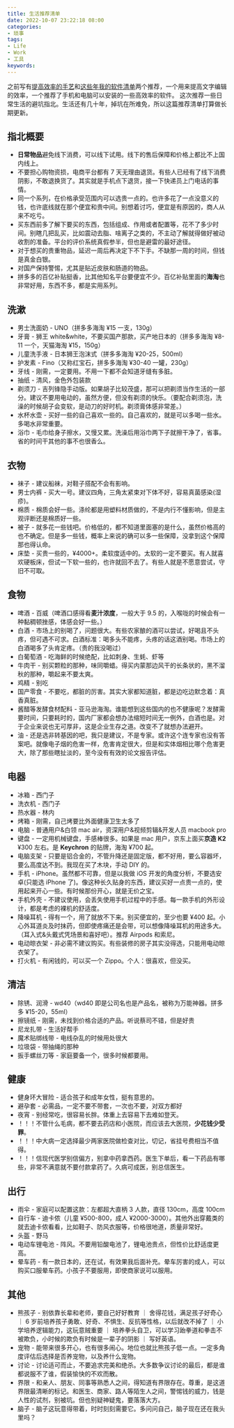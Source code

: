 ```yaml
---
title: 生活推荐清单
date: 2022-10-07 23:22:18 08:00
categories:
- 琐事
tags:
- Life
- Work
- 工具
keywords:
---
```


之前写有[提高效率的手艺](https://www.yigegongjiang.com/2022/提高效率的手艺/)和[这些年我的软件清单](https://www.yigegongjiang.com/2022/这些年我的软件清单/)两个推荐，一个用来提高文字编辑的效率，一个推荐了手机和电脑可以安装的一些高效率的软件。
这次推荐一些日常生活的避坑指北。生活还有几十年，掉坑在所难免，所以这篇推荐清单打算做长期更新。

## 指北概要

* **日常物品**避免线下消费，可以线下试用。线下的售后保障和价格上都比不上国内线上。
* 不要担心购物资损，电商平台都有 7 天无理由退货。有些人已经有了线下消费阴影，不敢退换货了。其实就是手机点下退货，接一下快递员上门电话的事情。
* 同一个系列，在价格承受范围内可以选贵一点的。也许多花了一点没意义的钱，也许底线就在那个便宜和贵中间。别想着讨巧，便宜是有原因的，商人从来不吃亏。
* 买东西前多了解下要买的东西，包括组成、作用或者配置等，花不了多少时间。别瞎几把乱买，比如震动去脂、啥离子之类的，不主动了解就得做好被动收割的准备。平台的评价系统真假参半，但也是避雷的最好途径。
* 对于想买的贵重物品，延迟一周后再决定下不下手。不缺那一周的时间，但钱是真金白银。
* 对国产保持警惕，尤其是贴近皮肤和肠道的物品。
* 拼多多的百亿补贴挺香，比其他知名平台要便宜不少。百亿补贴里面的**海淘**也非常好用，东西不多，都是实用系列。

## 洗漱

* 男士洗面奶 - UNO（拼多多海淘 ¥15 一支，130g）
* 牙膏 - 狮王 white&white，不要买国产那款，买产地日本的（拼多多海淘 ¥8-11 一个，天猫海淘 ¥15，150g）
* 儿童洗手液 - 日本狮王泡沫式（拼多多海淘 ¥20-25，500ml）
* 护发素 - Fino（又称红宝石，拼多多海淘 ¥30-40 一罐，230g）
* 牙线 - 刚需，一定要用。不用一下都不会知道牙缝有多脏。
* 抽纸 - 清风，金色外包装款
* 剃须刀 - 吉列锋隐手动版。如果胡子比较茂盛，那可以把剃须当作生活的一部分。建议不要用电动的，虽然方便，但没有剃须的快乐。（要配合剃须泡，洗澡的时候胡子会变软，是动刀的好时机。剃须膏体感非常差。）
* 水杯水壶 - 买好一些的自己喜欢一些的。自己喜欢的，就是可以多喝一些水。多喝水非常重要。
* 浴巾 - 毛巾给身子擦水，又慢又累。洗澡后用浴巾两下子就擦干净了，省事。省的时间干其他的事不也很香么。

<!-- more -->

## 衣物

* 袜子 - 建议船袜，对鞋子搭配不会有影响。
* 男士内裤 - 买大一号。建议四角，三角太紧束对下体不好，容易真菌感染(湿疹)。
* 棉质 - 棉质会好一些。涤纶都是用塑料材质做的，不是内行不懂影响，但是主观评断还是棉质好一些。
* 被子 - 就多花一些钱吧。价格低的，都不知道里面塞的是什么，虽然价格高的也不确定。但是多一些钱，概率上来说的确可以多一些保障，没拿到这个保障那也得认命。
* 床垫 - 买贵一些的，¥4000+。柔软度适中的。太软的一定不要买。有人就喜欢硬板床，但试一下软一些的，也许就回不去了。有些人就是不愿意尝试，守旧不可取。

## 食物

* 啤酒 - 百威（啤酒口感得看**麦汁浓度**，一般大于 9.5 的，入喉咙的时候会有一种黏稠顿挫感，体感会好一些。）
* 白酒 - 市场上的别喝了，问题很大。有些农家酿的酒可以尝试，好喝且不头疼，但可遇不可求。白酒标准：喝多头不能疼，头疼的话这酒别喝。市场上的白酒喝多了头肯定疼。（贵的我没喝过）
* 白葡萄酒 - 吃海鲜的时候绝配，比如刺身、生蚝、虾等
* 牛肉干 - 别买颗粒的那种，味同嚼蜡。得买内蒙那边风干的长条状的，黑不溜秋的那种，嚼起来不要太爽。
* 鸡精 - 别吃
* 国产零食 - 不要吃，都脏的厉害。其实大家都知道脏，都是边吃边默念着：真香真脏。
* 酱醋等发酵食材配料 - 亚马逊海淘。谁能想到这些国内的也不健康呢？发酵需要时间，只要耗时的，国内厂家都会想办法缩短时间无一例外，白酒也是。对于企业来说也无可厚非，这是企业生存之道。改变不了就想办法避开。
* 油 - 还是选非转基因的吧，我只是建议，不是专家。或许这个连专家也没有答案吧。就像电子烟的危害一样，危害肯定很大，但是和实体烟相比哪个危害更大，除了那些瞎扯淡的，至今没有有效的论文报告评估。

## 电器

* 冰箱 - 西门子
* 洗衣机 - 西门子
* 热水器 - 林内
* 烤箱 - 刚需，自己烤要比外面健康卫生太多了
* 电脑 - 普通用户&白领 mac air，资深用户&视频剪辑&开发人员 macbook pro
* 键盘 - 一定用机械键盘，手感棒很多。如果是 mac 用户，京东上面买**京造 K2** ¥300 左右。是 **Keychron** 的贴牌，海淘 ¥700 起。
* 电脑支架 - 只要是铝合金的，不管升降还是固定版，都不好用，要么容器坏，要么高度达不到。我现在买了木块，手动 DIY 的。
* 手机 - iPhone。虽然都不可靠，但是以我做 iOS 开发的角度分析，不要选安卓(只能选 iPhone 了)。像这种长久贴身的东西，建议买好一点贵一点的，使用起来开心一些。有时候那份开心，就是无价之宝。
* 手机外壳 - 不建议使用，会丢失使用手机过程中的手感。每一款手机的外形设计，都是考虑的裸机的舒适度。
* 降噪耳机 - 得有一个，用了就放不下来。别买便宜的，至少也要 ¥400 起。小心外耳道炎及时抹药，但即使疼痛还是会带，可以想像降噪耳机的用途多大。（耳入式&头戴式凭场景和喜好吧）。推荐 Airpods 和索尼。
* 电动晾衣架 - 非必需不建议购买。有些装修的房子其实没得选，只能用电动晾衣架了。
* 打火机 - 有闲钱的，可以买一个 Zippo。个人：很喜欢，但没买。

## 清洁

* 除锈、润滑 - wd40（wd40 即是公司名也是产品名，被称为万能神器。拼多多 ¥15-20，55ml）
* 擦镜纸 - 刚需，未找到价格合适的产品。听说蔡司不错，但是好贵
* 尼龙扎带 - 生活好帮手
* 魔术贴绑线带 - 电线杂乱的时候用处很大
* 垃圾袋 - 带抽绳的那种
* 扳手螺丝刀等 - 家庭要备一个，很多时候都要用。

## 健康

* 健身环大冒险 - 适合孩子和成年女性，挺有意思的。
* 避孕套 - 必需品，一定不要不带套，一次也不要，对双方都好
* 夜宵 - 别经常吃，很容易长胖。体重上去容易下去难如登天。
* ！！！不管什么毛病，都不要去药店和小医院，而应该去大医院，**少花钱少受罪**。
* ！！！中大病一定选择最少两家医院做检查对比，切记，省挂号费相当不值得。
* ！！！信现代医学别信偏方，别拿中药拿西药。医生下单后，看一下药品有哪些，非常不满意就不要付款拿药了。久病可成医，别总信医生。

## 出行

* 雨伞 - 家庭可以配置这款：左都超大直柄 3 人款，直径 130cm，高度 100cm
* 自行车 - 迪卡侬（儿童 ¥500-800，成人 ¥2000-3000）。其他外出穿戴类的就去迪卡侬看看，比如鞋子、防风衣服等，价格很地道，质量非常好。
* 头盔 - 野马
* 电动车锂电池 - 阵风。不要用铅酸电池了，锂电池贵点，但性价比舒适度更高。
* 晕车药 - 有一款日本的，还在试，有效果我后面补充。晕车厉害的成人，可以购买口服晕车药。小孩子不要服用，即使商家说可以服用。

## 其他

* 熊孩子 - 别依靠长辈和老师，要自己好好教育 ｜ 舍得花钱，满足孩子好奇心 ｜ 6 岁前培养孩子勇敢、好奇、不惧生、反抗等性格，以后就改不掉了 ｜ 小学培养逻辑能力，这玩意贼重要 ｜ 培养拳头自卫，可以学习跆拳道和拳击不被欺负，小时候的欺负有时候是一辈子的阴影 ｜ 写好英语。
* 宠物 - 能带来很多开心，也有很多闹心。地位也就比熊孩子低一点。一定多角度评估后选择是否养宠物，以及养什么宠物。
* 讨论 - 讨论适可而止，不要追求完美和绝杀。大多数争议讨论的最后，都是谁都说服不了谁，假装愉快的不欢而散。
* 界限 - 和亲人、朋友、同事等熟悉人之间，得知道有界限存在。尊重，是这道界限最清晰的标记。和医生、商家、路人等陌生人之间，警惕钱的威力，钱是人性的试剂，别被坑。但也别疑神疑鬼，要落落大方。
* 脑子 - 脑子这玩意得带着，时时刻刻需要它。多问问自己，脑子现在还在我头里吗？
